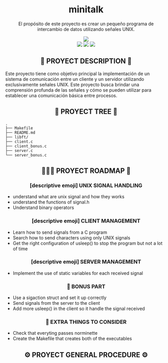 <div align="center">
	<h1> minitalk </h1>
	<p> El propósito de este proyecto es crear un pequeño programa de intercambio de datos utilizando señales UNIX.</p>
	<img src="https://wakatime.com/badge/user/a0e860d2-9914-4fed-8143-b9fd5cf5e6c1/project/37b47c6c-f465-4ed4-a3f0-95c3fd5c3343.svg?style=flat"/>
	<br />
	<img src="https://img.shields.io/badge/norme-OK-success?style=flat"/>
	<img src="https://img.shields.io/badge/leaks-CLEAR-success?style=flat"/>
	<img src="https://img.shields.io/badge/-125%2F100-success?style=flat&logo=42&logoColor=000" />
</div>

<h2 align="center">📜 PROYECT DESCRIPTION 📜</h2>

Este proyecto tiene como objetivo principal la implementación de un sistema de comunicación entre un cliente y un servidor utilizando exclusivamente señales UNIX. Este proyecto busca brindar una comprensión profunda de las señales y cómo se pueden utilizar para establecer una comunicación básica entre procesos.

<h2 align="center">🌲 PROYECT TREE 🌲</h2>

```
.
├── Makefile
├── README.md
├── libft/
├── client.c
├── client_bonus.c
├── server.c
└── server_bonus.c

```

<h2 align="center">🚶🏻‍♂️ PROYECT ROADMAP 🚶</h2>

<h3 align="center"> [descriptive emoji] UNIX SIGNAL HANDLING</h3>

*  understand what are unix signal and how they works
*  understand the functions of signal.h
*  Understand binary operators

<h3 align="center"> [descriptive emoji] CLIENT MANAGEMENT</h3>

*  Learn how to send signals from a C program
*  Search how to send characters using only UNIX signals
*  Get the right configuration of usleep() to stop the program but not a lot of time

<h3 align="center"> [descriptive emoji] SERVER MANAGEMENT</h3>

*  Implement the use of static variables for each received signal

<h3 align="center">🥬 BONUS PART</h3>

*  Use a sigaction struct and set it up correctly
*  Send signals from the server to the client
*  Add more usleep() in the client so it handle the signal received

<h3 align="center">🥬 EXTRA THINGS TO CONSIDER</h3>

*  Check that everyting passes norminette
*  Create the Makefile that creates both of the executables

<h2 align="center">⚙️ PROYECT GENERAL PROCEDURE ⚙️</h2>